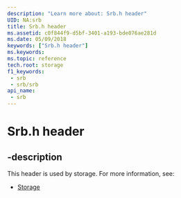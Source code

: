 ```yaml
---
description: "Learn more about: Srb.h header"
UID: NA:srb
title: Srb.h header
ms.assetid: c0f844f9-d5bf-3401-a193-bde076ae281d
ms.date: 05/09/2018
keywords: ["Srb.h header"]
ms.keywords: 
ms.topic: reference
tech.root: storage
f1_keywords:
 - srb
 - srb/srb
api_name:
 - srb
---
```


# Srb.h header


## -description

This header is used by storage. For more information, see:

- [Storage](../_storage/index.md)

